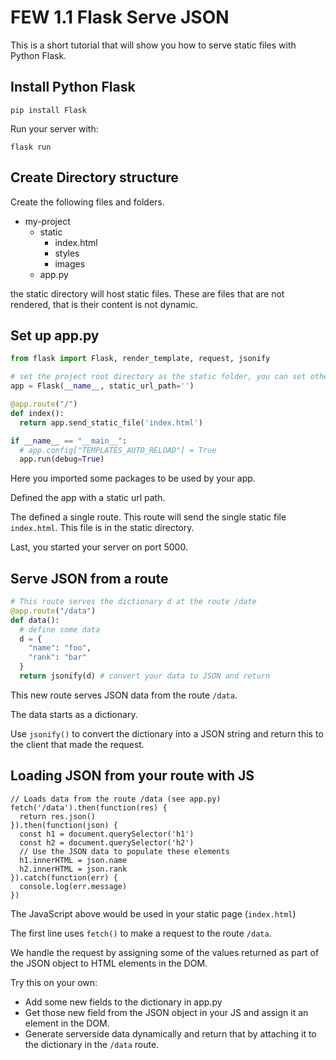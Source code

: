 # FEW 1.1 Flask Serve JSON

This is a short tutorial that will show you how to serve static files with Python Flask. 

## Install Python Flask

`pip install Flask`

Run your server with: 

`flask run`

## Create Directory structure

Create the following files and folders. 

- my-project
  - static
    - index.html
    - styles 
    - images
  - app.py

the static directory will host static files. These are files that are not rendered, that is their content is not dynamic. 

## Set up app.py

```python
from flask import Flask, render_template, request, jsonify

# set the project root directory as the static folder, you can set others.
app = Flask(__name__, static_url_path='')

@app.route("/")
def index():
  return app.send_static_file('index.html')

if __name__ == "__main__":
  # app.config["TEMPLATES_AUTO_RELOAD"] = True
  app.run(debug=True)
```

Here you imported some packages to be used by your app. 

Defined the app with a static url path. 

The defined a single route. This route will send the single static file `index.html`. This file is in the static directory. 

Last, you started your server on port 5000. 

## Serve JSON from a route

```python
# This route serves the dictionary d at the route /date
@app.route("/data")
def data():
  # define some data
  d = {
    "name": "foo",
    "rank": "bar"
  }
  return jsonify(d) # convert your data to JSON and return
```

This new route serves JSON data from the route `/data`. 

The data starts as a dictionary. 

Use `jsonify()` to convert the dictionary into a JSON string and return this to the client that made the request. 

## Loading JSON from your route with JS

```JS
// Loads data from the route /data (see app.py)
fetch('/data').then(function(res) {
  return res.json()
}).then(function(json) {
  const h1 = document.querySelector('h1')
  const h2 = document.querySelector('h2')
  // Use the JSON data to populate these elements
  h1.innerHTML = json.name 
  h2.innerHTML = json.rank
}).catch(function(err) {
  console.log(err.message)
})
```

The JavaScript above would be used in your static page (`index.html`)

The first line uses `fetch()` to make a request to the route `/data`. 

We handle the request by assigning some of the values returned as part of the JSON object to HTML elements in the DOM. 

Try this on your own: 

- Add some new fields to the dictionary in app.py
- Get those new field from the JSON object in your JS and assign it an element in the DOM. 
- Generate serverside data dynamically and return that by attaching it to the dictionary in the `/data` route. 


